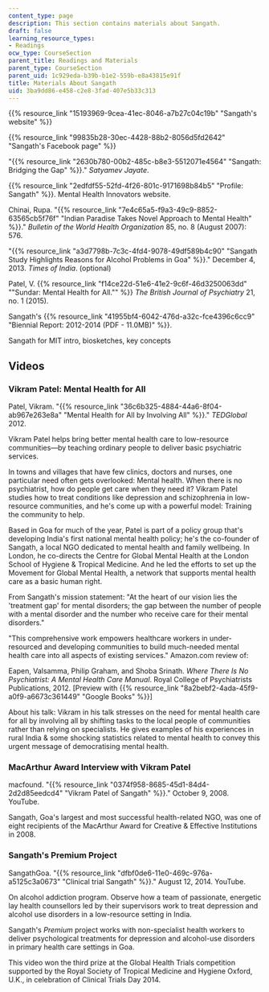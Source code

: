 ```yaml
---
content_type: page
description: This section contains materials about Sangath.
draft: false
learning_resource_types:
- Readings
ocw_type: CourseSection
parent_title: Readings and Materials
parent_type: CourseSection
parent_uid: 1c929eda-b39b-b1e2-559b-e8a43815e91f
title: Materials About Sangath
uid: 3ba9dd86-e458-c2e8-3fad-407e5b33c313
---
```

{{% resource_link "15193969-9cea-41ec-8046-a7b27c04c19b" "Sangath's website" %}}

{{% resource_link "99835b28-30ec-4428-88b2-8056d5fd2642" "Sangath's Facebook page" %}}

"{{% resource_link "2630b780-00b2-485c-b8e3-5512071e4564" "Sangath: Bridging the Gap" %}}." *Satyamev Jayate*.

{{% resource_link "2edfdf55-52fd-4f26-801c-9171698b84b5" "Profile: Sangath" %}}. Mental Health Innovators website.

Chinai, Rupa. "{{% resource_link "7e4c65a5-f9a3-49c9-8852-63565cb5f76f" "Indian Paradise Takes Novel Approach to Mental Health" %}}." *Bulletin of the World Health Organization* 85, no. 8 (August 2007): 576.

"{{% resource_link "a3d7798b-7c3c-4fd4-9078-49df589b4c90" "Sangath Study Highlights Reasons for Alcohol Problems in Goa" %}}." December 4, 2013. *Times of India*. (optional)

Patel, V. {{% resource_link "f14ce22d-51e6-41e2-9c6f-46d3250063dd" "\"Sundar: Mental Health for All.\"" %}} *The British Journal of Psychiatry* 21, no. 1 (2015).

Sangath's {{% resource_link "41955bf4-6042-476d-a32c-fce4396c6cc9" "Biennial Report: 2012-2014 (PDF - 11.0MB)" %}}.

Sangath for MIT intro, biosketches, key concepts

## Videos

### Vikram Patel: Mental Health for All

Patel, Vikram. "{{% resource_link "36c6b325-4884-44a6-8f04-ab967e263e8a" "Mental Health for All by Involving All" %}}." *TEDGlobal* 2012.

Vikram Patel helps bring better mental health care to low-resource communities—by teaching ordinary people to deliver basic psychiatric services.

In towns and villages that have few clinics, doctors and nurses, one particular need often gets overlooked: Mental health. When there is no psychiatrist, how do people get care when they need it? Vikram Patel studies how to treat conditions like depression and schizophrenia in low-resource communities, and he's come up with a powerful model: Training the community to help.

Based in Goa for much of the year, Patel is part of a policy group that's developing India's first national mental health policy; he's the co-founder of Sangath, a local NGO dedicated to mental health and family wellbeing. In London, he co-directs the Centre for Global Mental Health at the London School of Hygiene & Tropical Medicine. And he led the efforts to set up the Movement for Global Mental Health, a network that supports mental health care as a basic human right.

From Sangath's mission statement: "At the heart of our vision lies the 'treatment gap' for mental disorders; the gap between the number of people with a mental disorder and the number who receive care for their mental disorders."

"This comprehensive work empowers healthcare workers in under-resourced and developing communities to build much-needed mental health care into all aspects of existing services." Amazon.com review of:

Eapen, Valsamma, Philip Graham, and Shoba Srinath. *Where There Is No Psychiatrist: A Mental Health Care Manual*. Royal College of Psychiatrists Publications, 2012. \[Preview with {{% resource_link "8a2bebf2-4ada-45f9-a0f9-a6673c361449" "Google Books" %}}\]

About his talk: Vikram in his talk stresses on the need for mental health care for all by involving all by shifting tasks to the local people of communities rather than relying on specialists. He gives examples of his experiences in rural India & some shocking statistics related to mental health to convey this urgent message of democratising mental health.

### MacArthur Award Interview with Vikram Patel

macfound. "{{% resource_link "0374f958-8685-45d1-84d4-2d2d85eedcd4" "Vikram Patel of Sangath" %}}." October 9, 2008. YouTube.

Sangath, Goa's largest and most successful health-related NGO, was one of eight recipients of the MacArthur Award for Creative & Effective Institutions in 2008.

### Sangath's Premium Project

SangathGoa. "{{% resource_link "dfbf0de6-11e0-469c-976a-a5125c3a0673" "Clinical trial Sangath" %}}." August 12, 2014. YouTube.

On alcohol addiction program. Observe how a team of passionate, energetic lay health counsellors led by their supervisors work to treat depression and alcohol use disorders in a low-resource setting in India.

Sangath's *Premium* project works with non-specialist health workers to deliver psychological treatments for depression and alcohol-use disorders in primary health care settings in Goa.

This video won the third prize at the Global Health Trials competition supported by the Royal Society of Tropical Medicine and Hygiene Oxford, U.K., in celebration of Clinical Trials Day 2014.